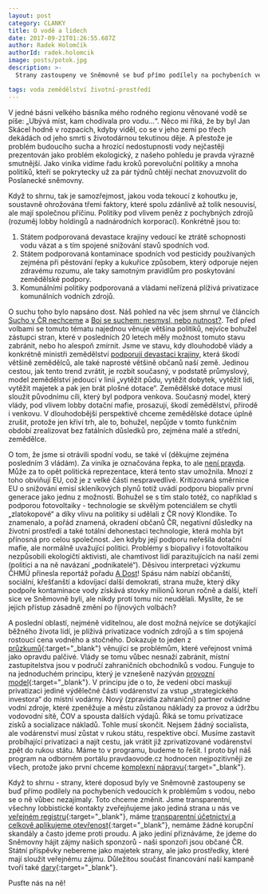 ```yaml
---
layout: post
category: CLANKY
title: O vodě a lidech
date: 2017-09-21T01:26:55.687Z
author: Radek Holomčík
authorId: radek.holomcik
image: posts/potok.jpg
description: >-
  Strany zastoupeny ve Sněmovně se buď přímo podílely na pochybeních vedoucích k otrávení vody v Česku  nebo se o ně vůbec nezajímaly. Pomožte Pirátům to změnit.

tags: voda zemědělství životní-prostředí
---
```


V jedné básni velkého básníka mého rodného regionu věnované vodě se píše: „Ubývá míst, kam chodívala pro vodu…“. Něco mi říká, že by byl Jan Skácel hodně v rozpacích, kdyby viděl, co se v jeho zemi po třech dekádách od jeho smrti s životodárnou tekutinou děje. A přestože je problém budoucího sucha a hrozící nedostupnosti vody nejčastěji prezentován jako problém ekologický, z našeho pohledu je pravda výrazně smutnější. Jako viníka vidíme řadu kroků porevoluční politiky a mnoha politiků, kteří se pokrytecky už za pár týdnů chtějí nechat znovuzvolit do Poslanecké sněmovny.

Když to shrnu, tak je samozřejmost, jakou voda tekoucí z kohoutku je, soustavně ohrožována třemi faktory, které spolu zdánlivě až tolik nesouvisí, ale mají společnou příčinu. Politiky pod vlivem peněz z pochybných zdrojů (rozuměj lobby holdingů a nadnárodních korporací). Konkrétně jsou to:
1. Státem podporovaná devastace krajiny vedoucí ke ztrátě schopnosti vodu vázat a s tím spojené snižování stavů spodních vod.
2. Státem podporovaná kontaminace spodních vod pesticidy používaných zejména při pěstování řepky a kukuřice způsobem, který odporuje nejen zdravému rozumu, ale taky samotným pravidlům pro poskytování zemědělské podpory.
3. Komunálními politiky podporovaná a vládami neřízená plíživá privatizace komunálních vodních zdrojů.

O suchu toho bylo napsáno dost. Náš pohled na věc jsem shrnul ve článcích [Sucho v ČR nechceme](/aktuality/sucho-v-r-nechceme.html) a [Boj se suchem: nesmysl, nebo nutnost?](/aktuality/boj-se-suchem-nesmysl-nebo-nutnost.html). Teď před volbami se tomuto tématu najednou věnuje většina politiků, nejvíce bohužel zástupci stran, které v posledních 20 letech měly možnost tomuto stavu zabránit, nebo ho alespoň zmírnit. Jsme ve stavu, kdy dlouhodobě vlády a konkrétně ministři zemědělství [podporují devastaci krajiny](/aktuality/ci-zajmy-haji-ministerstvo-zemedelstvi.html), která škodí většině zemědělců, ale také naprosté většině občanů naší země. Jedinou cestou, jak tento trend zvrátit, je rozbít současný, v podstatě průmyslový, model zemědělství jedoucí v linii „vytěžit půdu, vytěžit dobytek, vytěžit lidi, vytěžit majetek a pak jen brát plošné dotace“. Zemědělské dotace musí sloužit původnímu cíli, který byl podpora venkova. Současný model, který vlády, pod vlivem lobby dotační mafie, prosazují, škodí zemědělství, přírodě i venkovu. V dlouhodobější perspektivě chceme zemědělské dotace úplně zrušit, protože jen křiví trh, ale to, bohužel, nepůjde v tomto funkčním období zrealizovat bez fatálních důsledků pro, zejména malé a střední, zemědělce.

O tom, že jsme si otrávili spodní vodu, se také ví (děkujme zejména posledním 3 vládám). Za viníka je označována řepka, to ale [není pravda](/aktuality/otravena-voda.html). Může za to opět politická reprezentace, která tento stav umožnila. Mnozí z toho obviňují EU, což je z velké části nespravedlivé. Kritizovaná směrnice EU o snižování emisí skleníkových plynů totiž uvádí podporu biopaliv první generace jako jednu z možností. Bohužel se s tím stalo totéž, co například s podporou fotovoltaiky - technologie se skvělým potenciálem se chytli „zlatokopové“ a díky vlivu na politiky si udělali z ČR nový Klondike. To znamenalo, a pořád znamená, okradení občanů ČR, negativní důsledky na životní prostředí a také totální dehonestaci technologie, která mohla být přínosná pro celou společnost. Jen kdyby její podporu neřešila dotační mafie, ale normálně uvažující politici. Problémy s biopalivy i fotovoltaikou nezpůsobili ekologičtí aktivisti, ale chamtivost lidí parazitujících na naší zemi (politici a na ně navázaní „podnikatelé“). Děsivou interpretaci výzkumu ČHMÚ přinesla reportáž pořadu [A Dost](https://www.stream.cz/adost/10019123-otravena-voda-alarmujici-vysledky-testu-vody-v-cesku)! Spásu nám nabízí občanští, sociální, křešťanští a kdovíjací další demokrati, strana muže, který díky podpoře kontaminace vody získává stovky milionů korun ročně a další, kteří sice ve Sněmovně byli, ale nikdy proti tomu nic neudělali. Myslíte, že se jejich přístup zásadně změní po říjnových volbách?

A poslední oblastí, nejméně viditelnou, ale dost možná nejvíce se dotýkající běžného života lidí, je plíživá privatizace vodních zdrojů a s tím spojená rostoucí cena vodného a stočného. Dokazuje to jeden z [průzkumů](http://www.denik.cz/z_domova/silnice-korupce-i-draha-voda-problemy-ktere-nejvic-trapi-cechy-20170919.html){:target="_blank"} věnující se problémům, které veřejnost vnímá jako opravdu palčivé. Vlády se tomu vůbec nesnaží zabránit, místní zastupitelstva jsou v područí zahraničních obchodníků s vodou. Funguje to na jednoduchém principu, který je vznešeně nazýván [provozní model](https://pravdaovode.cz/co-je-to-provozni-model/){:target="_blank"}. V principu jde o to, že vedení obcí maskují privatizaci jediné výdělečné části vodárenství za vstup „strategického investora“ do místní vodárny. Nový (zpravidla zahraniční) partner ovládne vodní zdroje, které zpeněžuje a městu zůstanou náklady za provoz a údržbu vodovodní sítě, ČOV a spousta dalších výdajů. Říká se tomu privatizace zisků a socializace nákladů. Tohle musí skončit. Nejsem žádný socialista, ale vodárenství musí zůstat v rukou státu, respektive obcí. Musíme zastavit probíhající privatizaci a najít cestu, jak vrátit již zprivatizované vodárenství zpět do rukou státu. Máme to v programu, budeme to řešit. I proto byl náš program na odborném portálu pravdaovode.cz hodnocen nejpozitivněji ze všech, protože jako první chceme [komplexní nápravu](https://pravdaovode.cz/novinky/programy-stran-voda/){:target="_blank"}.

Když to shrnu - strany, které doposud byly ve Sněmovně zastoupeny se buď přímo podílely na pochybeních vedoucích k problémům s vodou, nebo se o ně vůbec nezajímaly. Toto chceme změnit. Jsme transparentní, všechny lobbistické kontakty zveřejňujeme jako jediná strana u nás ve [veřejném registru](https://forum.pirati.cz/vstupy-a-vystupy-f570/evidence-lobbistickych-kontaktu-t13315.html){:target="_blank"}, máme [transparentní účetnictví a celkově aplikujeme otevřenost](https://www.pirati.cz/otevrenost/){:target="_blank"}, nemáme žádné korupční skandály a často jdeme proti proudu. A jako jediní přiznáváme, že jdeme do Sněmovny hájit zájmy našich sponzorů - naši sponzoři jsou občané ČR. Státní příspěvky nebereme jako majetek strany, ale jako prostředky, které mají sloužit veřejnému zájmu. Důležitou součást financování naší kampaně tvoří také [dary](https://dary.pirati.cz/){:target="_blank"}.

Pusťte nás na ně!
